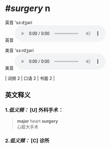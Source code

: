 # ***\#surgery*** n
英音 'sɜːdʒəri  
英音
<audio src="./media/surgery-B.aac" controls="controls"></audio>

美音 'sɜːrdʒəri  
美音
<audio src="./media/surgery.aac" controls="controls"></audio>



| 词频 2 | 口语 2 | 书面 2 |  

英文释义
---
### 1.*低义频：* **[U] 外科手术：**  

 > **major** heart **surgery**   
 > 心脏大手术    

### 2.*低义频：* **[C] 诊所**  


